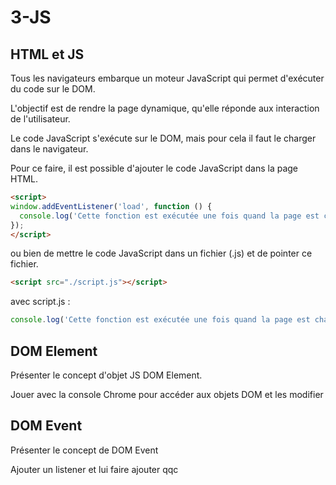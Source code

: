 # 3-JS

## HTML et JS

Tous les navigateurs embarque un moteur JavaScript qui permet d'exécuter du code sur le DOM.

L'objectif est de rendre la page dynamique, qu'elle réponde aux interaction de l'utilisateur.

Le code JavaScript s'exécute sur le DOM, mais pour cela il faut le charger dans le navigateur.

Pour ce faire, il est possible d'ajouter le code JavaScript dans la page HTML.

```html
<script>
window.addEventListener('load', function () {
  console.log('Cette fonction est exécutée une fois quand la page est chargée.');
});
</script>
```

ou bien de mettre le code JavaScript dans un fichier (.js) et de pointer ce fichier.

```html
<script src="./script.js"></script>
```

avec script.js :

```javascript
console.log('Cette fonction est exécutée une fois quand la page est chargée.');
```
## DOM Element
Présenter le concept d'objet JS DOM Element.

Jouer avec la console Chrome pour accéder aux objets DOM et les modifier

## DOM Event
Présenter le concept de DOM Event

Ajouter un listener et lui faire ajouter qqc 
